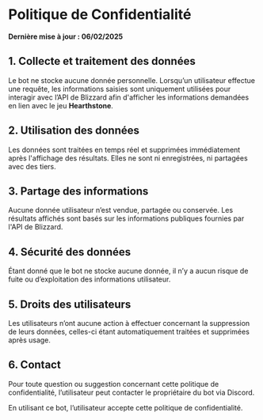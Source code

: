# Politique de Confidentialité

**Dernière mise à jour : 06/02/2025**

## 1. Collecte et traitement des données
Le bot ne stocke aucune donnée personnelle. Lorsqu’un utilisateur effectue une requête, les informations saisies sont uniquement utilisées pour interagir avec l’API de Blizzard afin d'afficher les informations demandées en lien avec le jeu **Hearthstone**.

## 2. Utilisation des données
Les données sont traitées en temps réel et supprimées immédiatement après l'affichage des résultats. Elles ne sont ni enregistrées, ni partagées avec des tiers.

## 3. Partage des informations
Aucune donnée utilisateur n’est vendue, partagée ou conservée. Les résultats affichés sont basés sur les informations publiques fournies par l'API de Blizzard.

## 4. Sécurité des données
Étant donné que le bot ne stocke aucune donnée, il n’y a aucun risque de fuite ou d’exploitation des informations utilisateur.

## 5. Droits des utilisateurs
Les utilisateurs n’ont aucune action à effectuer concernant la suppression de leurs données, celles-ci étant automatiquement traitées et supprimées après usage.

## 6. Contact
Pour toute question ou suggestion concernant cette politique de confidentialité, l’utilisateur peut contacter le propriétaire du bot via Discord.

En utilisant ce bot, l’utilisateur accepte cette politique de confidentialité.
